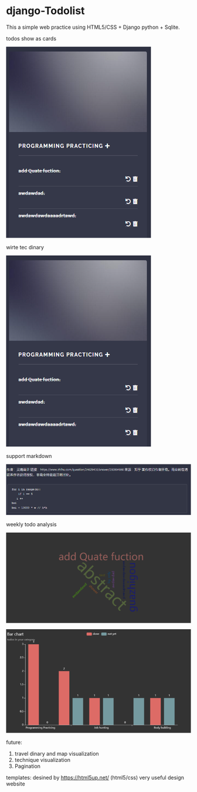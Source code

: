 # django-Todolist
This a simple web practice using HTML5/CSS + Django python + Sqlite.


todos show as cards

![1](screenshot/todo.png)

wirte tec dinary 

![2](screenshot/todo.png)

support markdown 

![3](screenshot/markdown.png)

weekly todo analysis

![4](screenshot/wordcloud.png)

![5](screenshot/bar.png)

future:
  1. travel dinary and map visualization
  2. technique visualization
  3. Pagination 



templates: desined by https://html5up.net/  (html5/css)
very useful design website
